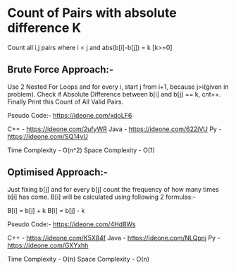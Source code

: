 # Count of Pairs with absolute difference K

Count all i,j pairs where i < j and abs(b[i]-b[j]) = k [k>=0] 

## Brute Force Approach:- 

Use 2 Nested For Loops and for every i, start j from i+1, because j>i(given in problem). Check if Absolute Difference between b[i] and b[j] == k, cnt++. Finally Print this Count of All Valid Pairs.


Pseudo Code:- https://ideone.com/xdoLF6

C++ - https://ideone.com/2ufyWR
Java - https://ideone.com/622jVU
Py - https://ideone.com/SQ14vU

Time Complexity - O(n^2)
Space Complexity - O(1)

## Optimised Approach:- 

Just fixing b[j] and for every b[j] count the frequency of how many times b[i] has come.
B[i] will be calculated using following 2 formulas:-

B[i] = b[j] + k
B[i] = b[j] - k

Pseudo Code:- https://ideone.com/4Hd8Ws

C++ - https://ideone.com/K5X84f
Java - https://ideone.com/NLQpnj
Py - https://ideone.com/GXYxhh


Time Complexity - O(n)
Space Complexity - O(n)
